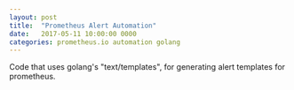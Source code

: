 ```yaml
---
layout: post
title:  "Prometheus Alert Automation"
date:   2017-05-11 10:00:00 0000
categories: prometheus.io automation golang
---
```



Code that uses golang's "text/templates", for generating alert templates for prometheus. 


<script src="https://gist.github.com/ionutvilie/b4ee4f80292c4e33efcbc1b53df87fc5.js"></script>


